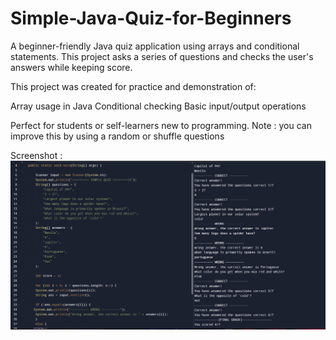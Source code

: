 # Simple-Java-Quiz-for-Beginners
A beginner-friendly Java quiz application using arrays and conditional statements. This project asks a series of questions and checks the user's answers while keeping score.

This project was created for practice and demonstration of:

Array usage in Java
Conditional checking
Basic input/output operations

Perfect for students or self-learners new to programming.
Note : you can improve this by using a random or shuffle questions

Screenshot : 
![Screenshot](quiz.png)
